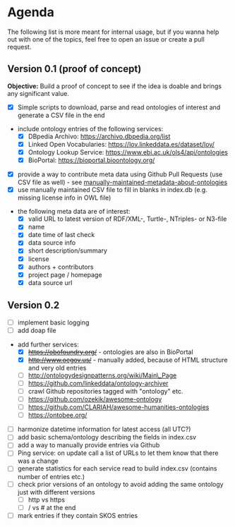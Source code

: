 # Agenda

The following list is more meant for internal usage, but if you wanna help out with one of the topics, feel free to open an issue or create a pull request.

## Version 0.1 (proof of concept)

**Objective:** Build a proof of concept to see if the idea is doable and brings any significant value.

* [x] Simple scripts to download, parse and read ontologies of interest and generate a CSV file in the end
* include ontology entries of the following services:
  * [x] DBpedia Archivo: https://archivo.dbpedia.org/list
  * [x] Linked Open Vocabularies: https://lov.linkeddata.es/dataset/lov/
  * [x] Ontology Lookup Service: https://www.ebi.ac.uk/ols4/api/ontologies
  * [x] BioPortal: https://bioportal.bioontology.org/
* [x] provide a way to contribute meta data using Github Pull Requests (use CSV file as well) - see [manually-maintained-metadata-about-ontologies](./manually-maintained-metadata-about-ontologies.csv)
* [x] use manually maintained CSV file to fill in blanks in index.db (e.g. missing license info in OWL file)
* the following meta data are of interest:
  * [x] valid URL to latest version of RDF/XML-, Turtle-, NTriples- or N3-file
  * [x] name
  * [x] date time of last check
  * [x] data source info
  * [x] short description/summary
  * [x] license
  * [x] authors + contributors
  * [x] project page / homepage
  * [x] data source url

## Version 0.2

* [ ] implement basic logging
* [ ] add doap file
* add further services:
  * [x] ~~https://obofoundry.org/~~ - ontologies are also in BioPortal
  * [x] ~~http://www.oegov.us/~~ - manually added, because of HTML structure and very old entries
  * [ ] http://ontologydesignpatterns.org/wiki/Main\_Page
  * [ ] https://github.com/linkeddata/ontology-archiver
  * [ ] crawl Github repositories tagged with "ontology" etc.
  * [ ] https://github.com/ozekik/awesome-ontology
  * [ ] https://github.com/CLARIAH/awesome-humanities-ontologies
  * [ ] https://ontobee.org/
* [ ] harmonize datetime information for latest access (all UTC?)
* [ ] add basic schema/ontology describing the fields in index.csv
* [ ] add a way to manually provide entries via Github
* [ ] Ping service: on update call a list of URLs to let them know that there was a change
* [ ] generate statistics for each service read to build index.csv (contains number of entries etc.)
* [ ] check prior versions of an ontology to avoid adding the same ontology just with different versions
  * [ ] http vs https
  * [ ] / vs # at the end
* [ ] mark entries if they contain SKOS entries

